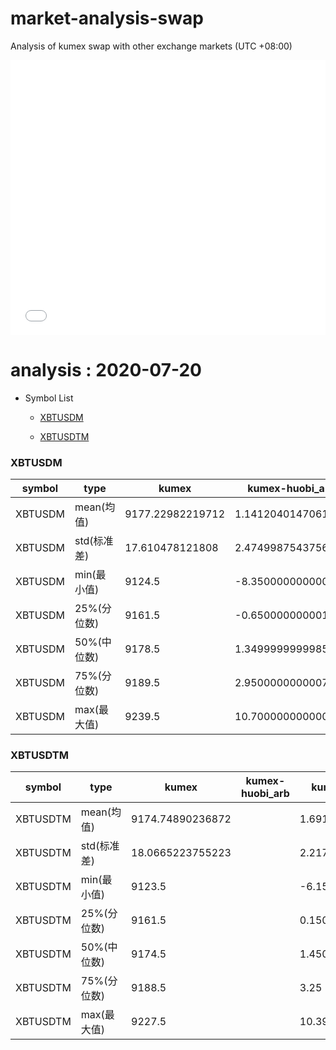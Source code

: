 # market-analysis-swap
Analysis of kumex swap with other exchange markets (UTC +08:00)

<iframe width="100%" height="440" src="./data.html" frameborder="no" border="0" scrolling="no"></iframe>

# analysis : 2020-07-20
* Symbol List

  * [XBTUSDM](#xbtusdm)

  * [XBTUSDTM](#xbtusdtm)


### XBTUSDM

symbol|type|kumex|kumex-huobi_arb|kumex-okex_arb
---|---|---|---|---
XBTUSDM | mean(均值) | 9177.22982219712 | 1.1412040147061 | 0.558189107310143
XBTUSDM | std(标准差) | 17.610478121808 | 2.47499875437563 | 2.20216017054277
XBTUSDM | min(最小值) | 9124.5 | -8.35000000000036 | -9
XBTUSDM | 25%(分位数) | 9161.5 | -0.650000000001455 | -0.849999999998545
XBTUSDM | 50%(中位数) | 9178.5 | 1.34999999999854 | 0.75
XBTUSDM | 75%(分位数) | 9189.5 | 2.95000000000073 | 2.25
XBTUSDM | max(最大值) | 9239.5 | 10.7000000000007 | 8.65000000000146


### XBTUSDTM

symbol|type|kumex|kumex-huobi_arb|kumex-okex_arb
---|---|---|---|---
XBTUSDTM | mean(均值) | 9174.74890236872 |  | 1.69104882730553
XBTUSDTM | std(标准差) | 18.0665223755223 |  | 2.21711437673272
XBTUSDTM | min(最小值) | 9123.5 |  | -6.15000000000146
XBTUSDTM | 25%(分位数) | 9161.5 |  | 0.150000000001455
XBTUSDTM | 50%(中位数) | 9174.5 |  | 1.45000000000073
XBTUSDTM | 75%(分位数) | 9188.5 |  | 3.25
XBTUSDTM | max(最大值) | 9227.5 |  | 10.3999999999996

